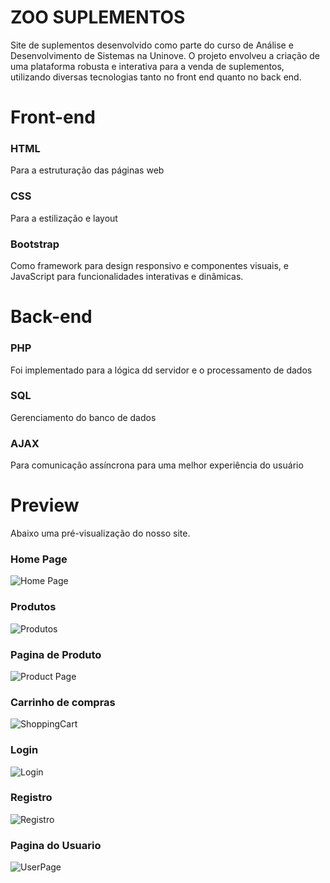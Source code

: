 # ZOO SUPLEMENTOS

Site de suplementos desenvolvido como parte do curso de Análise e Desenvolvimento de Sistemas na Uninove. O projeto envolveu a criação de uma plataforma robusta e interativa para a venda de suplementos, utilizando diversas tecnologias tanto no front end quanto no back end.

# Front-end

### HTML
Para a estruturação das páginas web

### CSS
Para a estilização e layout

### Bootstrap 
Como framework para design responsivo e componentes visuais, e JavaScript para funcionalidades interativas e dinâmicas.

# Back-end

### PHP 
Foi implementado para a lógica dd servidor e o processamento de dados

### SQL
Gerenciamento do banco de dados

### AJAX
Para comunicação assíncrona para uma melhor experiência do usuário 


# Preview
Abaixo uma pré-visualização do nosso site.

### Home Page
![Home Page](https://imgur.com/p5qI0mv.png)

### Produtos
![Produtos](https://imgur.com/tl7TgjC.png)

### Pagina de Produto
![Product Page](https://imgur.com/rKRpbmp.png)

### Carrinho de compras
![ShoppingCart](https://imgur.com/wzkouis.png)

### Login
![Login](https://imgur.com/3XrJQ9F.png)

### Registro
![Registro](https://imgur.com/u2WfNdW.png)

### Pagina do Usuario
![UserPage](https://imgur.com/Gjdzo7B.png)

